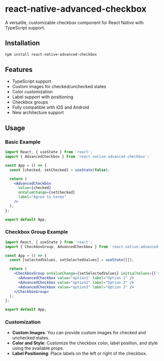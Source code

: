 # react-native-advanced-checkbox

A versatile, customizable checkbox component for React Native with TypeScript support.

## Installation
```bash
npm install react-native-advanced-checkbox
```

## Features
- TypeScript support
- Custom images for checked/unchecked states
- Color customization
- Label support with positioning
- Checkbox groups
- Fully compatible with iOS and Android
- New architecture support

## Usage

### Basic Example

```jsx
import React, { useState } from 'react';
import { AdvancedCheckbox } from 'react-native-advanced-checkbox';

const App = () => {
  const [checked, setChecked] = useState(false);

  return (
    <AdvancedCheckbox
      value={checked}
      onValueChange={setChecked}
      label="Agree to terms"
    />
  );
};

export default App;
```

### Checkbox Group Example

```jsx
import React, { useState } from 'react';
import { CheckboxGroup, AdvancedCheckbox } from 'react-native-advanced-checkbox';

const App = () => {
  const [selectedValues, setSelectedValues] = useState([]);

  return (
    <CheckboxGroup onValueChange={setSelectedValues} initialValues={['option1']}>
      <AdvancedCheckbox value="option1" label="Option 1" />
      <AdvancedCheckbox value="option2" label="Option 2" />
      <AdvancedCheckbox value="option3" label="Option 3" />
    </CheckboxGroup>
  );
};

export default App;
```

### Customization

- **Custom Images**: You can provide custom images for checked and unchecked states.
- **Color and Style**: Customize the checkbox color, label position, and style using the available props.
- **Label Positioning**: Place labels on the left or right of the checkbox.

